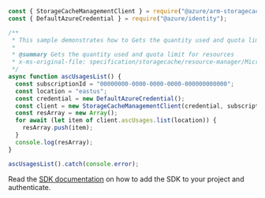 ```javascript
const { StorageCacheManagementClient } = require("@azure/arm-storagecache");
const { DefaultAzureCredential } = require("@azure/identity");

/**
 * This sample demonstrates how to Gets the quantity used and quota limit for resources
 *
 * @summary Gets the quantity used and quota limit for resources
 * x-ms-original-file: specification/storagecache/resource-manager/Microsoft.StorageCache/stable/2022-01-01/examples/AscResourceUsages_Get.json
 */
async function ascUsagesList() {
  const subscriptionId = "00000000-0000-0000-0000-000000000000";
  const location = "eastus";
  const credential = new DefaultAzureCredential();
  const client = new StorageCacheManagementClient(credential, subscriptionId);
  const resArray = new Array();
  for await (let item of client.ascUsages.list(location)) {
    resArray.push(item);
  }
  console.log(resArray);
}

ascUsagesList().catch(console.error);
```

Read the [SDK documentation](https://github.com/Azure/azure-sdk-for-js/blob/%40azure%2Farm-storagecache_5.1.0/sdk/storagecache/arm-storagecache/README.md) on how to add the SDK to your project and authenticate.
